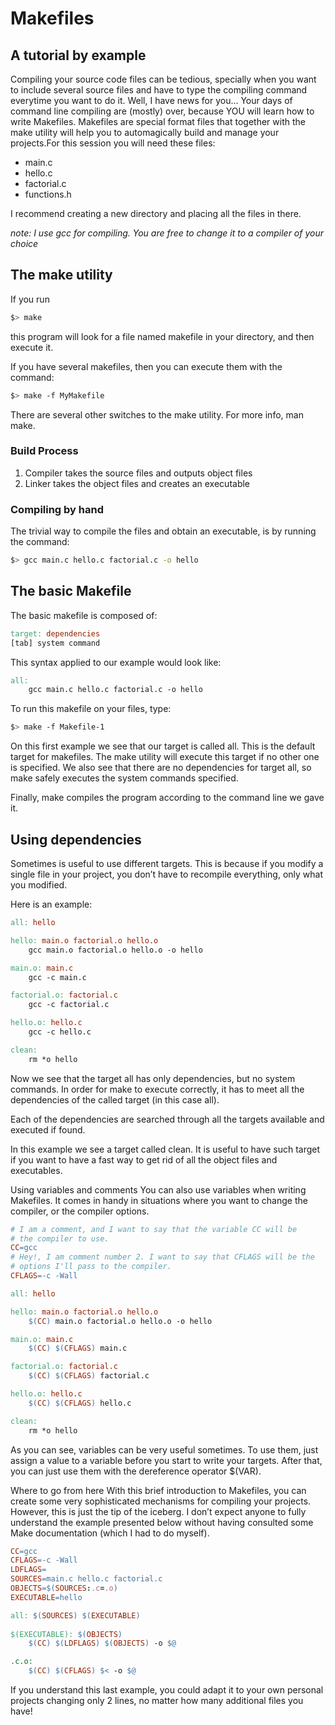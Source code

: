 # Makefiles
 
## A tutorial by example
 
Compiling your source code files can be tedious, specially when you want to include several source files and have to type the compiling command everytime you want to do it.
Well, I have news for you… Your days of command line compiling are (mostly) over, because YOU will learn how to write Makefiles.
Makefiles are special format files that together with the make utility will help you to automagically build and manage your projects.For this session you will need these files:

- main.c
- hello.c
- factorial.c
- functions.h

I recommend creating a new directory and placing all the files in there.

*note: I use gcc for compiling. You are free to change it to a compiler of your choice*

## The make utility

If you run

```bash
$> make
```

this program will look for a file named makefile in your directory, and then execute it.

If you have several makefiles, then you can execute them with the command:

```bash
$> make -f MyMakefile
```

There are several other switches to the make utility. For more info, man make.

### Build Process

1. Compiler takes the source files and outputs object files
2. Linker takes the object files and creates an executable

### Compiling by hand

The trivial way to compile the files and obtain an executable, is by running the command:

```bash
$> gcc main.c hello.c factorial.c -o hello
```

## The basic Makefile

The basic makefile is composed of:

```makefile
target: dependencies
[tab] system command
```

This syntax applied to our example would look like:

```makefile
all:
    gcc main.c hello.c factorial.c -o hello
```

To run this makefile on your files, type:

```bash
$> make -f Makefile-1
```

On this first example we see that our target is called all. This is the default target for makefiles. The make utility will execute this target if no other one is specified.
We also see that there are no dependencies for target all, so make safely executes the system commands specified.

Finally, make compiles the program according to the command line we gave it.

## Using dependencies

Sometimes is useful to use different targets. This is because if you modify a single file in your project, you don’t have to recompile everything, only what you modified.

Here is an example:

```makefile
all: hello

hello: main.o factorial.o hello.o
    gcc main.o factorial.o hello.o -o hello

main.o: main.c
    gcc -c main.c

factorial.o: factorial.c
    gcc -c factorial.c

hello.o: hello.c
    gcc -c hello.c

clean:
    rm *o hello
```

Now we see that the target all has only dependencies, but no system commands. In order for make to execute correctly, it has to meet all the dependencies of the called target (in this case all).

Each of the dependencies are searched through all the targets available and executed if found.

In this example we see a target called clean. It is useful to have such target if you want to have a fast way to get rid of all the object files and executables.

Using variables and comments
You can also use variables when writing Makefiles. It comes in handy in situations where you want to change the compiler, or the compiler options.

```makefile
# I am a comment, and I want to say that the variable CC will be
# the compiler to use.
CC=gcc
# Hey!, I am comment number 2. I want to say that CFLAGS will be the
# options I'll pass to the compiler.
CFLAGS=-c -Wall

all: hello

hello: main.o factorial.o hello.o
    $(CC) main.o factorial.o hello.o -o hello

main.o: main.c
    $(CC) $(CFLAGS) main.c

factorial.o: factorial.c
    $(CC) $(CFLAGS) factorial.c

hello.o: hello.c
    $(CC) $(CFLAGS) hello.c

clean:
    rm *o hello
```

As you can see, variables can be very useful sometimes. To use them, just assign a value to a variable before you start to write your targets. After that, you can just use them with the dereference operator $(VAR).

Where to go from here
With this brief introduction to Makefiles, you can create some very sophisticated mechanisms for compiling your projects. However, this is just the tip of the iceberg. I don’t expect anyone to fully understand the example presented below without having consulted some Make documentation (which I had to do myself).

```makefile
CC=gcc
CFLAGS=-c -Wall
LDFLAGS=
SOURCES=main.c hello.c factorial.c
OBJECTS=$(SOURCES:.c=.o)
EXECUTABLE=hello

all: $(SOURCES) $(EXECUTABLE)
    
$(EXECUTABLE): $(OBJECTS) 
    $(CC) $(LDFLAGS) $(OBJECTS) -o $@

.c.o:
    $(CC) $(CFLAGS) $< -o $@
```

If you understand this last example, you could adapt it to your own personal projects changing only 2 lines, no matter how many additional files you have!